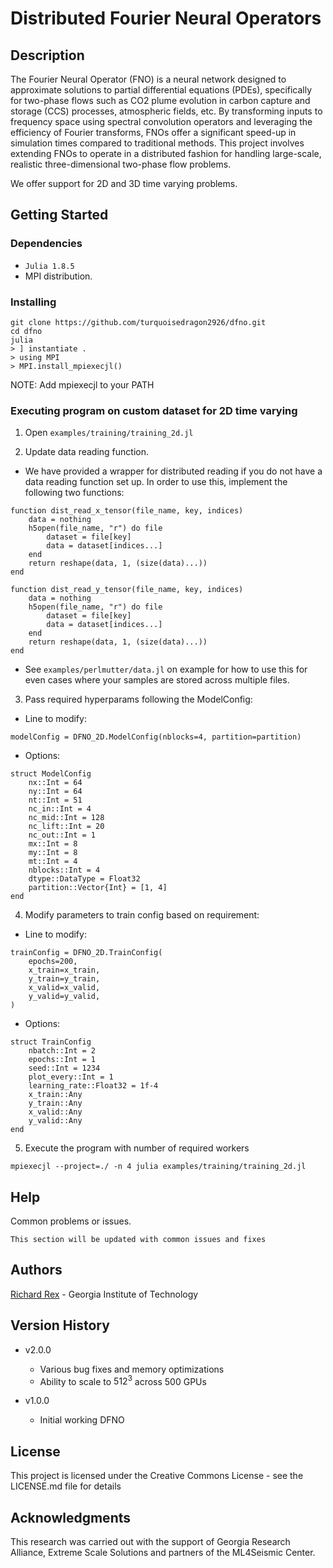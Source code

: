 # Distributed Fourier Neural Operators

## Description

The Fourier Neural Operator (FNO) is a neural network designed to approximate solutions to partial differential equations (PDEs), specifically for two-phase flows such as CO2 plume evolution in carbon capture and storage (CCS) processes, atmospheric fields, etc. By transforming inputs to frequency space using spectral convolution operators and leveraging the efficiency of Fourier transforms, FNOs offer a significant speed-up in simulation times compared to traditional methods. This project involves extending FNOs to operate in a distributed fashion for handling large-scale, realistic three-dimensional two-phase flow problems.

We offer support for 2D and 3D time varying problems.
## Getting Started

### Dependencies

- `Julia 1.8.5`
- MPI distribution.

### Installing

```
git clone https://github.com/turquoisedragon2926/dfno.git
cd dfno
julia
> ] instantiate .
> using MPI
> MPI.install_mpiexecjl()
```

NOTE: Add mpiexecjl to your PATH

### Executing program on custom dataset for 2D time varying
1. Open `examples/training/training_2d.jl`

2. Update data reading function.

* We have provided a wrapper for distributed reading if you do not have a data reading function set up. In order to use this, implement the following two functions:

```
function dist_read_x_tensor(file_name, key, indices)
    data = nothing
    h5open(file_name, "r") do file
        dataset = file[key]
        data = dataset[indices...]
    end
    return reshape(data, 1, (size(data)...))
end
```

```
function dist_read_y_tensor(file_name, key, indices)
    data = nothing
    h5open(file_name, "r") do file
        dataset = file[key]
        data = dataset[indices...]
    end
    return reshape(data, 1, (size(data)...))
end
```

* See `examples/perlmutter/data.jl` on example for how to use this for even cases where your samples are stored across multiple files.

3. Pass required hyperparams following the ModelConfig:

* Line to modify:

```
modelConfig = DFNO_2D.ModelConfig(nblocks=4, partition=partition)
```

* Options:
```
struct ModelConfig
    nx::Int = 64
    ny::Int = 64
    nt::Int = 51
    nc_in::Int = 4
    nc_mid::Int = 128
    nc_lift::Int = 20
    nc_out::Int = 1
    mx::Int = 8
    my::Int = 8
    mt::Int = 4
    nblocks::Int = 4
    dtype::DataType = Float32
    partition::Vector{Int} = [1, 4]
end
```

4. Modify parameters to train config based on requirement:

* Line to modify:
```
trainConfig = DFNO_2D.TrainConfig(
    epochs=200,
    x_train=x_train,
    y_train=y_train,
    x_valid=x_valid,
    y_valid=y_valid,
)
```

* Options:
```
struct TrainConfig
    nbatch::Int = 2
    epochs::Int = 1
    seed::Int = 1234
    plot_every::Int = 1
    learning_rate::Float32 = 1f-4
    x_train::Any
    y_train::Any
    x_valid::Any
    y_valid::Any
end
```

5. Execute the program with number of required workers

```
mpiexecjl --project=./ -n 4 julia examples/training/training_2d.jl
```

## Help

Common problems or issues.

```
This section will be updated with common issues and fixes
```

## Authors

[Richard Rex](https://www.linkedin.com/in/richard-rex/) - Georgia Institute of Technology

## Version History

* v2.0.0
    * Various bug fixes and memory optimizations
    * Ability to scale to $512^3$ across 500 GPUs

* v1.0.0
    * Initial working DFNO

## License

This project is licensed under the Creative Commons License - see the LICENSE.md file for details

## Acknowledgments

This research was carried out with the support of Georgia Research Alliance, Extreme Scale Solutions and partners of the ML4Seismic Center.
